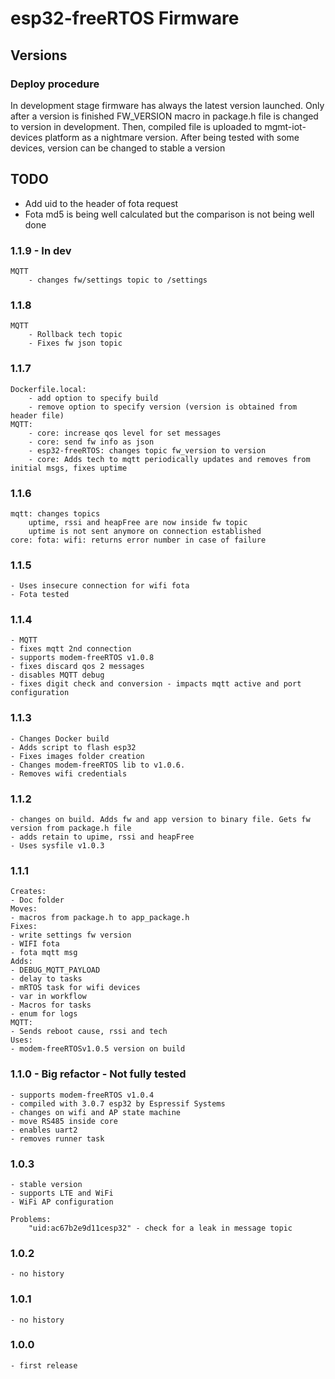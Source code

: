 # esp32-freeRTOS Firmware

## Versions

### Deploy procedure
In development stage firmware has always the latest version launched.
Only after a version is finished FW_VERSION macro in package.h file is changed to version in development.
Then, compiled file is uploaded to mgmt-iot-devices platform as a nightmare version.
After being tested with some devices, version can be changed to stable a version


## TODO
  - Add uid to the header of fota request
  - Fota md5 is being well calculated but the comparison is not being well done

### 1.1.9 - In dev
	MQTT
		- changes fw/settings topic to /settings
### 1.1.8
	MQTT
		- Rollback tech topic
		- Fixes fw json topic

### 1.1.7
	Dockerfile.local:
		- add option to specify build
		- remove option to specify version (version is obtained from header file)
	MQTT:
		- core: increase qos level for set messages
		- core: send fw info as json
		- esp32-freeRTOS: changes topic fw_version to version
		- core: Adds tech to mqtt periodically updates and removes from initial msgs, fixes uptime

### 1.1.6
	mqtt: changes topics
		uptime, rssi and heapFree are now inside fw topic
		uptime is not sent anymore on connection established
	core: fota: wifi: returns error number in case of failure

### 1.1.5
	- Uses insecure connection for wifi fota
	- Fota tested

### 1.1.4
	- MQTT
	- fixes mqtt 2nd connection
	- supports modem-freeRTOS v1.0.8
	- fixes discard qos 2 messages
	- disables MQTT debug
	- fixes digit check and conversion - impacts mqtt active and port configuration

### 1.1.3
	- Changes Docker build
	- Adds script to flash esp32
	- Fixes images folder creation
	- Changes modem-freeRTOS lib to v1.0.6. 
	- Removes wifi credentials

### 1.1.2
	- changes on build. Adds fw and app version to binary file. Gets fw version from package.h file
	- adds retain to upime, rssi and heapFree
	- Uses sysfile v1.0.3 

### 1.1.1
	Creates:
	- Doc folder
	Moves: 
	- macros from package.h to app_package.h
	Fixes:
	- write settings fw version
	- WIFI fota
	- fota mqtt msg
	Adds:
	- DEBUG_MQTT_PAYLOAD
	- delay to tasks
	- mRTOS task for wifi devices
	- var in workflow
	- Macros for tasks
	- enum for logs
	MQTT:
	- Sends reboot cause, rssi and tech
	Uses:
	- modem-freeRTOSv1.0.5 version on build

### 1.1.0 - Big refactor - Not fully tested
	- supports modem-freeRTOS v1.0.4
	- compiled with 3.0.7 esp32 by Espressif Systems
	- changes on wifi and AP state machine
	- move RS485 inside core
	- enables uart2
	- removes runner task

### 1.0.3
	- stable version
	- supports LTE and WiFi
	- WiFi AP configuration

	Problems:
		"uid:ac67b2e9d11cesp32" - check for a leak in message topic

### 1.0.2
	- no history

### 1.0.1
	- no history

### 1.0.0
	- first release
